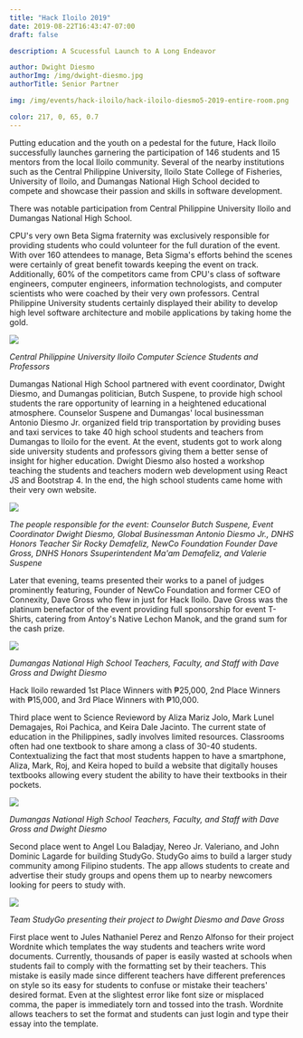 ```yaml
---
title: "Hack Iloilo 2019"
date: 2019-08-22T16:43:47-07:00
draft: false

description: A Scucessful Launch to A Long Endeavor

author: Dwight Diesmo
authorImg: /img/dwight-diesmo.jpg
authorTitle: Senior Partner

img: /img/events/hack-iloilo/hack-iloilo-diesmo5-2019-entire-room.png

color: 217, 0, 65, 0.7
---
```


Putting education and the youth on a pedestal for the future, Hack Iloilo successfully launches garnering the participation of 146 students and 15 mentors from the local Iloilo community. Several of the nearby institutions such as the Central Philippine University, Iloilo State College of Fisheries, University of Iloilo, and Dumangas National High School decided to compete and showcase their passion and skills in software development.

There was notable participation from Central Philippine University Iloilo and Dumangas National High School.

CPU's very own Beta Sigma fraternity was exclusively responsible for providing students who could volunteer for the full duration of the event. With over 160 attendees to manage, Beta Sigma's efforts behind the scenes were certainly of great benefit towards keeping the event on track. Additionally, 60% of the competitors came from CPU's class of software engineers, computer engineers, information technologists, and computer scientists who were coached by their very own professors. Central Philippine University students certainly displayed their ability to develop high level software architecture and mobile applications by taking home the gold.

<div class="row">
    <div class="col-lg-3 col-md-2 col-12"></div>
    <div class="center py-4 col-lg-6 col-md-8 col-12">
        <img src="/img/events/hack-iloilo/cpu-comp-sci.jpg" class="w-100">
        <p class="text-small"><i>Central Philippine University Iloilo Computer Science Students and Professors</i></p>
    </div>
    <div class="col-lg-3 col-md-2 col-12"></div>
</div>

Dumangas National High School partnered with event coordinator, Dwight Diesmo, and Dumangas politician, Butch Suspene, to provide high school students the rare opportunity of learning in a heightened educational atmosphere. Counselor Suspene and Dumangas' local businessman Antonio Diesmo Jr. organized field trip transportation by providing buses and taxi services to take 40 high school students and teachers from Dumangas to Iloilo for the event. At the event, students got to work along side university students and professors giving them a better sense of insight for higher education. Dwight Diesmo also hosted a workshop teaching the students and teachers modern web development using React JS and Bootstrap 4. In the end, the high school students came home with their very own website.

<div class="row">
    <div class="col-lg-3 col-md-2 col-12"></div>
    <div class="center py-4 col-lg-6 col-md-8 col-12">
        <img src="/img/events/hack-iloilo/dumangas-team.jpg" class="w-100">
        <p class="text-small"><i>The people responsible for the event: Counselor Butch Suspene, Event Coordinator Dwight Diesmo, Global Businessman Antonio Diesmo Jr., DNHS Honors Teacher Sir Rocky Demafeliz, NewCo Foundation Founder Dave Gross, DNHS Honors Ssuperintendent Ma'am Demafeliz, and Valerie Suspene</i></p>
    </div>
    <div class="col-lg-3 col-md-2 col-12"></div>
</div>

Later that evening, teams presented their works to a panel of judges prominently featuring, Founder of NewCo Foundation and former CEO of Connexity, Dave Gross who flew in just for Hack Iloilo. Dave Gross was the platinum benefactor of the event providing full sponsorship for event T-Shirts, catering from Antoy's Native Lechon Manok, and the grand sum for the cash prize.

<div class="row">
    <div class="col-lg-3 col-md-2 col-12"></div>
    <div class="center py-4 col-lg-6 col-md-8 col-12">
        <img src="/img/events/hack-iloilo/university-iloilo.jpg" class="w-100">
        <p class="text-small"><i>Dumangas National High School Teachers, Faculty, and Staff with Dave Gross and Dwight Diesmo</i></p>
    </div>
    <div class="col-lg-3 col-md-2 col-12"></div>
</div>

Hack Iloilo rewarded 1st Place Winners with ₱25,000, 2nd Place Winners with ₱15,000, and 3rd Place Winners with ₱10,000.

Third place went to Science Revieword by Aliza Mariz Jolo, Mark Lunel Demagajes, Roi Pachica, and Keira Dale Jacinto. The current state of education in the Philippines, sadly involves limited resources. Classrooms often had one textbook to share among a class of 30-40 students. Contextualizing the fact that most students happen to have a smartphone, Aliza, Mark, Roj, and Keira hoped to build a website that digitally houses textbooks allowing every student the ability to have their textbooks in their pockets.

<div class="row">
    <div class="col-lg-3 col-md-2 col-12"></div>
    <div class="center py-4 col-lg-6 col-md-8 col-12">
        <img src="/img/events/hack-iloilo/dumangas-national-high-school-staff.jpg" class="w-100">
        <p class="text-small"><i>Dumangas National High School Teachers, Faculty, and Staff with Dave Gross and Dwight Diesmo</i></p>
    </div>
    <div class="col-lg-3 col-md-2 col-12"></div>
</div>

Second place went to Angel Lou Baladjay, Nereo Jr. Valeriano, and John Dominic Lagarde for building StudyGo. StudyGo aims to build a larger study community among Filipino students. The app allows students to create and advertise their study groups and opens them up to nearby newcomers looking for peers to study with.

<div class="row">
    <div class="col-lg-3 col-md-2 col-12"></div>
    <div class="center py-4 col-lg-6 col-md-8 col-12">
        <img src="/img/events/hack-iloilo/study-go.jpg" class="w-100">
        <p class="text-small"><i>Team StudyGo presenting their project to Dwight Diesmo and Dave Gross</i></p>
    </div>
    <div class="col-lg-3 col-md-2 col-12"></div>
</div>

First place went to Jules Nathaniel Perez and Renzo Alfonso for their project Wordnite which templates the way students and teachers write word documents. Currently, thousands of paper is easily wasted at schools when students fail to comply with the formatting set by their teachers. This mistake is easily made since different teachers have different preferences on style so its easy for students to confuse or mistake their teachers' desired format. Even at the slightest error like font size or misplaced comma, the paper is immediately torn and tossed into the trash. Wordnite allows teachers to set the format and students can just login and type their essay into the template.
